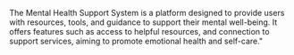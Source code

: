 The Mental Health Support System is a platform designed to provide users with resources, tools, and guidance to support their mental well-being. It offers features such as  access to helpful resources, and connection to support services, aiming to promote emotional health and self-care."

